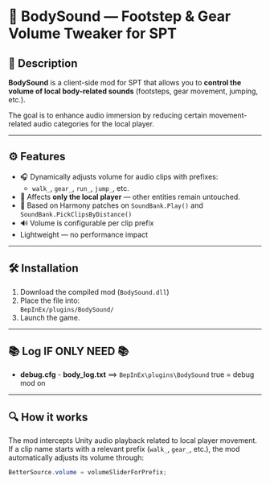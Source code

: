 # 🦶 BodySound — Footstep & Gear Volume Tweaker for SPT

## 🎯 Description

**BodySound** is a client-side mod for SPT that allows you to **control the volume of local body-related sounds** (footsteps, gear movement, jumping, etc.).

The goal is to enhance audio immersion by reducing certain movement-related audio categories for the local player.

---

## ⚙️ Features

- 🎧 Dynamically adjusts volume for audio clips with prefixes:
  - `walk_`, `gear_`, `run_`, `jump_`, etc.
- 👤 Affects **only the local player** — other entities remain untouched.
- 🔁 Based on Harmony patches on `SoundBank.Play()` and `SoundBank.PickClipsByDistance()`
- 🔊 Volume is configurable per clip prefix
-  Lightweight — no performance impact

---

## 🛠️ Installation

1. Download the compiled mod (`BodySound.dll`)
2. Place the file into:  
   `BepInEx/plugins/BodySound/`
3. Launch the game.

---
## 📚 Log IF ONLY NEED 📚
-  **debug.cfg** - **body_log.txt**  ==> ``BepInEx\plugins\BodySound`` true = debug mod on
---

## 🔍 How it works

The mod intercepts Unity audio playback related to local player movement.  
If a clip name starts with a relevant prefix (`walk_`, `gear_`, etc.), the mod automatically adjusts its volume through:

```csharp
BetterSource.volume = volumeSliderForPrefix;
